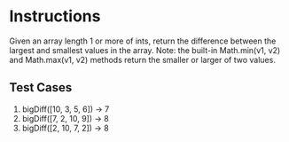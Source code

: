 # Instructions  

Given an array length 1 or more of ints, return the difference between the largest and smallest values in the array.  Note: the built-in Math.min(v1, v2) and Math.max(v1, v2) methods return the smaller or larger of two values.
	
  ## Test Cases
  1. bigDiff([10, 3, 5, 6]) -> 7
  2. bigDiff([7, 2, 10, 9]) -> 8
  3. bigDiff([2, 10, 7, 2]) -> 8

